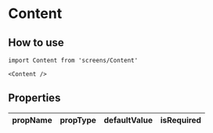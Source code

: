 # Content

## How to use

```
import Content from 'screens/Content'
```

```
<Content />
```

## Properties

| propName | propType | defaultValue | isRequired |
| - | - | - | - |
